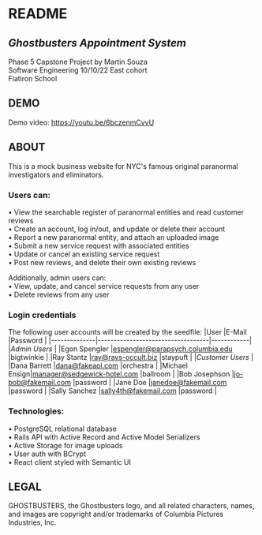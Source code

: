# README

## *Ghostbusters Appointment System*  
Phase 5 Capstone Project by Martin Souza  
Software Engineering 10/10/22 East cohort  
Flatiron School

## DEMO
Demo video: <https://youtu.be/6bczenmCvvU>

## ABOUT
This is a mock business website for NYC's famous original paranormal investigators and eliminators.

### Users can:  
• View the searchable register of paranormal entities and read customer reviews  
• Create an account, log in/out, and update or delete their account  
• Report a new paranormal entity, and attach an uploaded image  
• Submit a new service request with associated entities  
• Update or cancel an existing service request  
• Post new reviews, and delete their own existing reviews  

Additionally, admin users can:  
• View, update, and cancel service requests from any user  
• Delete reviews from any user

### Login credentials
The following user accounts will be created by the seedfile:
|User          |E-Mail                             |Password    |
|--------------|-----------------------------------|------------|
|*Admin Users*                                                  |
|Egon Spengler |espengler@parapsych.columbia.edu   |bigtwinkie  |
|Ray Stantz    |ray@rays-occult.biz                |staypuft    |
|*Customer Users*                                               |
|Dana Barrett  |dana@fakeaol.com                   |orchestra   |
|Michael Ensign|manager@sedgewick-hotel.com        |ballroom    |
|Bob Josephson |jo-bob@fakemail.com                |password    |
|Jane Doe      |janedoe@fakemail.com               |password    |
|Sally Sanchez |sally4th@fakemail.com              |password    |

### Technologies:  
• PostgreSQL relational database  
• Rails API with Active Record and Active Model Serializers  
• Active Storage for image uploads  
• User auth with BCrypt  
• React client styled with Semantic UI

## LEGAL
GHOSTBUSTERS, the Ghostbusters logo, and all related characters, names, and images are copyright and/or trademarks of Columbia Pictures Industries, Inc.